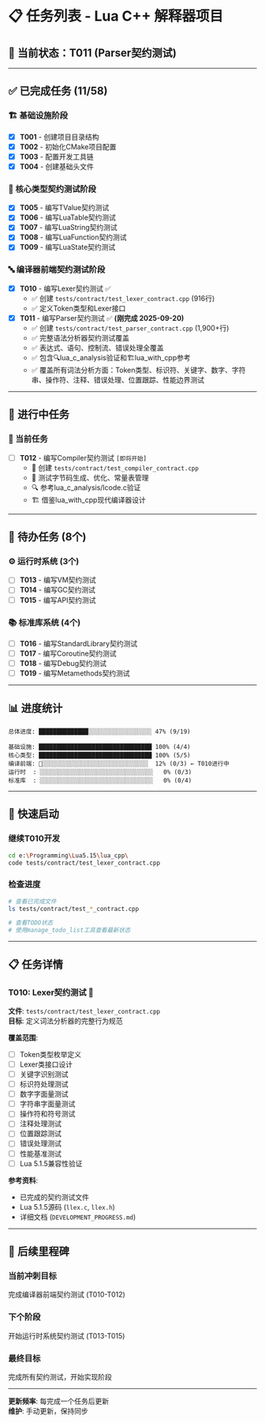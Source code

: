 # 📋 任务列表 - Lua C++ 解释器项目

## 🎯 当前状态：T011 (Parser契约测试)

---

## ✅ 已完成任务 (11/58)

### 🏗️ 基础设施阶段
- [x] **T001** - 创建项目目录结构
- [x] **T002** - 初始化CMake项目配置  
- [x] **T003** - 配置开发工具链
- [x] **T004** - 创建基础头文件

### 🧪 核心类型契约测试阶段
- [x] **T005** - 编写TValue契约测试
- [x] **T006** - 编写LuaTable契约测试
- [x] **T007** - 编写LuaString契约测试
- [x] **T008** - 编写LuaFunction契约测试
- [x] **T009** - 编写LuaState契约测试

### 🔤 编译器前端契约测试阶段
- [x] **T010** - 编写Lexer契约测试 ✅
  - ✅ 创建 `tests/contract/test_lexer_contract.cpp` (916行)
  - ✅ 定义Token类型和Lexer接口
- [x] **T011** - 编写Parser契约测试 ✅ **(刚完成 2025-09-20)**
  - ✅ 创建 `tests/contract/test_parser_contract.cpp` (1,900+行)
  - ✅ 完整语法分析器契约测试覆盖
  - ✅ 表达式、语句、控制流、错误处理全覆盖
  - ✅ 包含🔍lua_c_analysis验证和🏗️lua_with_cpp参考
  - ✅ 覆盖所有词法分析方面：Token类型、标识符、关键字、数字、字符串、操作符、注释、错误处理、位置跟踪、性能边界测试

---

## 🔄 进行中任务

### 🎯 当前任务
- [ ] **T012** - 编写Compiler契约测试 `[即将开始]`
  - 📝 创建 `tests/contract/test_compiler_contract.cpp`
  - 🎯 测试字节码生成、优化、常量表管理
  - 🔍 参考lua_c_analysis/lcode.c验证
  - 🏗️ 借鉴lua_with_cpp现代编译器设计

---

## 📅 待办任务 (8个)

### ⚙️ 运行时系统 (3个)  
- [ ] **T013** - 编写VM契约测试
- [ ] **T014** - 编写GC契约测试
- [ ] **T015** - 编写API契约测试

### 📚 标准库系统 (4个)
- [ ] **T016** - 编写StandardLibrary契约测试
- [ ] **T017** - 编写Coroutine契约测试
- [ ] **T018** - 编写Debug契约测试
- [ ] **T019** - 编写Metamethods契约测试

---

## 📊 进度统计

```
总体进度: ██████████████░░░░░░░░░░░░░░░░░░ 47% (9/19)

基础设施: ████████████████████████████████ 100% (4/4)
核心类型: ████████████████████████████████ 100% (5/5)
编译前端: 🎯░░░░░░░░░░░░░░░░░░░░░░░░░░░░░░  12% (0/3) ← T010进行中
运行时  : ░░░░░░░░░░░░░░░░░░░░░░░░░░░░░░░░   0% (0/3)
标准库  : ░░░░░░░░░░░░░░░░░░░░░░░░░░░░░░░░   0% (0/4)
```

---

## 🚀 快速启动

### 继续T010开发
```bash
cd e:\Programming\Lua5.15\lua_cpp\
code tests/contract/test_lexer_contract.cpp
```

### 检查进度
```bash
# 查看已完成文件
ls tests/contract/test_*_contract.cpp

# 查看TODO状态
# 使用manage_todo_list工具查看最新状态
```

---

## 📋 任务详情

### T010: Lexer契约测试 🎯
**文件**: `tests/contract/test_lexer_contract.cpp`  
**目标**: 定义词法分析器的完整行为规范

**覆盖范围**:
- [ ] Token类型枚举定义
- [ ] Lexer类接口设计  
- [ ] 关键字识别测试
- [ ] 标识符处理测试
- [ ] 数字字面量测试
- [ ] 字符串字面量测试
- [ ] 操作符和符号测试
- [ ] 注释处理测试
- [ ] 位置跟踪测试
- [ ] 错误处理测试
- [ ] 性能基准测试
- [ ] Lua 5.1.5兼容性验证

**参考资料**:
- 已完成的契约测试文件
- Lua 5.1.5源码 (`llex.c`, `llex.h`)
- 详细文档 (`DEVELOPMENT_PROGRESS.md`)

---

## 🎯 后续里程碑

### 当前冲刺目标
完成编译器前端契约测试 (T010-T012)

### 下个阶段
开始运行时系统契约测试 (T013-T015)

### 最终目标
完成所有契约测试，开始实现阶段

---

**更新频率**: 每完成一个任务后更新  
**维护**: 手动更新，保持同步